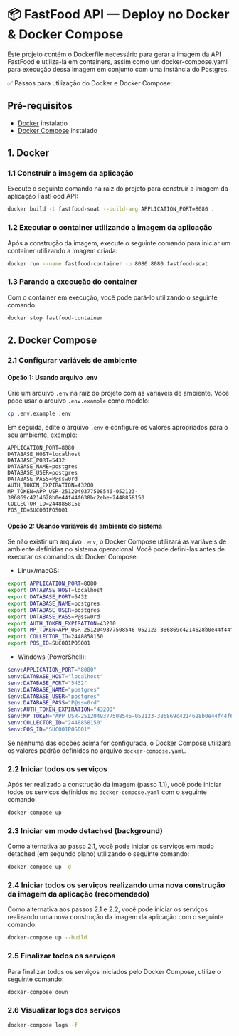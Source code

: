 # 📦 FastFood API — Deploy no Docker & Docker Compose

Este projeto contém o Dockerfile necessário para gerar a imagem da API FastFood e utiliza-lá em containers, assim como 
um docker-compose.yaml para execução dessa imagem em conjunto com uma instância do Postgres.

✅ Passos para utilização do Docker e Docker Compose:

## Pré-requisitos
- [Docker](https://www.docker.com/get-started) instalado
- [Docker Compose](https://docs.docker.com/compose/install/) instalado

## 1. Docker

### 1.1 Construir a imagem da aplicação
Execute o seguinte comando na raiz do projeto para construir a imagem da aplicação FastFood API:
```bash
docker build -t fastfood-soat --build-arg APPLICATION_PORT=8080 .
```

### 1.2 Executar o container utilizando a imagem da aplicação
Após a construção da imagem, execute o seguinte comando para iniciar um container utilizando a imagem criada:
```bash
docker run --name fastfood-container -p 8080:8080 fastfood-soat
```

### 1.3 Parando a execução do container
Com o container em execução, você pode pará-lo utilizando o seguinte comando:
```bash
docker stop fastfood-container
```

## 2. Docker Compose

### 2.1 Configurar variáveis de ambiente

#### Opção 1: Usando arquivo .env
Crie um arquivo `.env` na raiz do projeto com as variáveis de ambiente. Você pode usar o arquivo `.env.example` como modelo:

```bash
cp .env.example .env
```

Em seguida, edite o arquivo `.env` e configure os valores apropriados para o seu ambiente, exemplo:

```
APPLICATION_PORT=8080
DATABASE_HOST=localhost
DATABASE_PORT=5432
DATABASE_NAME=postgres
DATABASE_USER=postgres
DATABASE_PASS=P@ssw0rd
AUTH_TOKEN_EXPIRATION=43200
MP_TOKEN=APP_USR-2512049377508546-052123-386869c4214628b0e44f44f638bc2ebe-2448858150
COLLECTOR_ID=2448858150
POS_ID=SUC001POS001
```

#### Opção 2: Usando variáveis de ambiente do sistema
Se não existir um arquivo `.env`, o Docker Compose utilizará as variáveis de ambiente definidas no sistema operacional. Você pode defini-las antes de executar os comandos do Docker Compose:

- Linux/macOS:
```bash
export APPLICATION_PORT=8080
export DATABASE_HOST=localhost
export DATABASE_PORT=5432
export DATABASE_NAME=postgres
export DATABASE_USER=postgres
export DATABASE_PASS=P@ssw0rd
export AUTH_TOKEN_EXPIRATION=43200
export MP_TOKEN=APP_USR-2512049377508546-052123-386869c4214628b0e44f44f638bc2ebe-2448858150
export COLLECTOR_ID=2448858150
export POS_ID=SUC001POS001
```
- Windows (PowerShell):
```PowerShell
$env:APPLICATION_PORT="8080"
$env:DATABASE_HOST="localhost"
$env:DATABASE_PORT="5432"
$env:DATABASE_NAME="postgres"
$env:DATABASE_USER="postgres"
$env:DATABASE_PASS="P@ssw0rd"
$env:AUTH_TOKEN_EXPIRATION="43200"
$env:MP_TOKEN="APP_USR-2512049377508546-052123-386869c4214628b0e44f44f638bc2ebe-2448858150"
$env:COLLECTOR_ID="2448858150"
$env:POS_ID="SUC001POS001"
```
Se nenhuma das opções acima for configurada, o Docker Compose utilizará os valores padrão definidos no arquivo `docker-compose.yaml`.

### 2.2 Iniciar todos os serviços
Após ter realizado a construção da imagem (passo 1.1), você pode iniciar todos os serviços definidos no `docker-compose.yaml` com o seguinte comando:
```bash
docker-compose up
```

### 2.3 Iniciar em modo detached (background)
Como alternativa ao passo 2.1, você pode iniciar os serviços em modo detached (em segundo plano) utilizando o seguinte comando:
```bash
docker-compose up -d
```

### 2.4 Iniciar todos os serviços realizando uma nova construção da imagem da aplicação (recomendado)
Como alternativa aos passos 2.1 e 2.2, você pode iniciar os serviços realizando uma nova construção da imagem da aplicação com o seguinte comando:
```bash
docker-compose up --build
```

### 2.5 Finalizar todos os serviços
Para finalizar todos os serviços iniciados pelo Docker Compose, utilize o seguinte comando:
```bash
docker-compose down
```

### 2.6 Visualizar logs dos serviços
```bash
docker-compose logs -f
```
